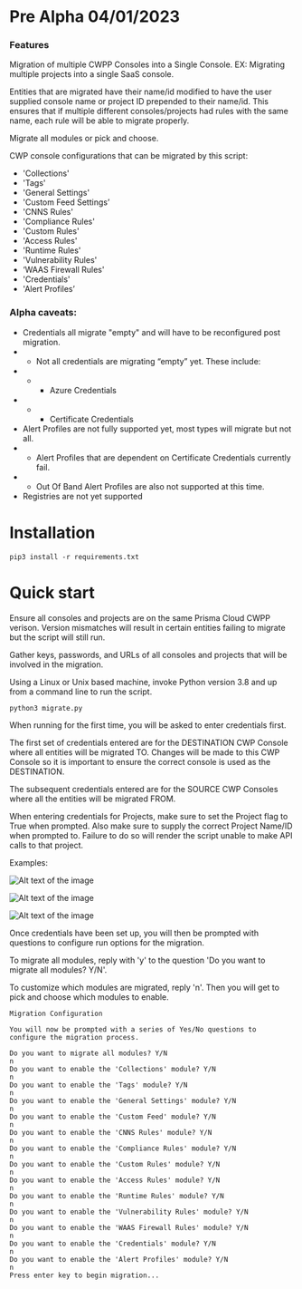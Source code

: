 # Pre Alpha 04/01/2023

### Features

Migration of multiple CWPP Consoles into a Single Console. EX: Migrating multiple projects into a single SaaS console.

Entities that are migrated have their name/id modified to have the user supplied console name or project ID prepended to their name/id. This ensures that if multiple different consoles/projects had rules with the same name, each rule will be able to migrate properly.

Migrate all modules or pick and choose.

CWP console configurations that can be migrated by this script:

- 'Collections'
- 'Tags'
- 'General Settings'
- 'Custom Feed Settings’
- 'CNNS Rules'
- 'Compliance Rules'
- 'Custom Rules'
- 'Access Rules'
- 'Runtime Rules'
- 'Vulnerability Rules'
- ‘WAAS Firewall Rules'
- 'Credentials'
- 'Alert Profiles’

### Alpha caveats:

- Credentials all migrate "empty" and will have to be reconfigured post migration.
- - Not all credentials are migrating “empty” yet. These include:
- - - Azure Credentials
- - - Certificate Credentials
- Alert Profiles are not fully supported yet, most types will migrate but not all.
- - Alert Profiles that are dependent on Certificate Credentials currently fail.
- - Out Of Band Alert Profiles are also not supported at this time.
- Registries are not yet supported

# Installation

```pip3 install -r requirements.txt```

# Quick start

Ensure all consoles and projects are on the same Prisma Cloud CWPP verison. Version mismatches will result in certain entities failing to migrate but the script will still run.

Gather keys, passwords, and URLs of all consoles and projects that will be involved in the migration.

Using a Linux or Unix based machine, invoke Python version 3.8 and up from a command line to run the script.

```python3 migrate.py```

When running for the first time, you will be asked to enter credentials first.

The first set of credentials entered are for the DESTINATION CWP Console where all entities will be migrated TO. Changes will be made to this CWP Console so it is important to ensure the correct console is used as the DESTINATION.

The subsequent credentials entered are for the SOURCE CWP Consoles where all the entities will be migrated FROM.

When entering credentials for Projects, make sure to set the Project flag to True when prompted. Also make sure to supply the correct Project Name/ID when prompted to. Failure to do so will render the script unable to make API calls to that project.

Examples:

![Alt text of the image](https://github.com/PaloAltoNetworks/pc-compute-migration/blob/main/images/saas_setup.png)

![Alt text of the image](https://github.com/PaloAltoNetworks/pc-compute-migration/blob/main/images/onprem_setup.png)

![Alt text of the image](https://github.com/PaloAltoNetworks/pc-compute-migration/blob/main/images/project_setup.png)

Once credentials have been set up, you will then be prompted with questions to configure run options for the migration.

To migrate all modules, reply with 'y' to the question 'Do you want to migrate all modules? Y/N'.

To customize which modules are migrated, reply 'n'. Then you will get to pick and choose which modules to enable.

```
Migration Configuration

You will now be prompted with a series of Yes/No questions to configure the migration process.

Do you want to migrate all modules? Y/N
n
Do you want to enable the 'Collections' module? Y/N
n
Do you want to enable the 'Tags' module? Y/N
n
Do you want to enable the 'General Settings' module? Y/N
n
Do you want to enable the 'Custom Feed' module? Y/N
n
Do you want to enable the 'CNNS Rules' module? Y/N
n
Do you want to enable the 'Compliance Rules' module? Y/N
n
Do you want to enable the 'Custom Rules' module? Y/N
n
Do you want to enable the 'Access Rules' module? Y/N
n
Do you want to enable the 'Runtime Rules' module? Y/N
n
Do you want to enable the 'Vulnerability Rules' module? Y/N
n
Do you want to enable the 'WAAS Firewall Rules' module? Y/N
n
Do you want to enable the 'Credentials' module? Y/N
n
Do you want to enable the 'Alert Profiles' module? Y/N
n
Press enter key to begin migration...
```


